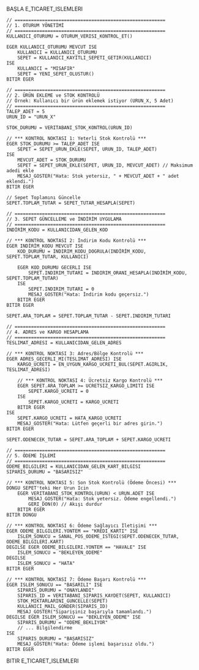 BAŞLA E_TICARET_ISLEMLERI

    // =======================================================
    // 1. OTURUM YÖNETİMİ
    // =======================================================
    KULLANICI_OTURUMU = OTURUM_VERISI_KONTROL_ET()
    
    EGER KULLANICI_OTURUMU MEVCUT ISE
        KULLANICI = KULLANICI_OTURUMU
        SEPET = KULLANICI_KAYITLI_SEPETI_GETIR(KULLANICI)
    ISE
        KULLANICI = "MISAFIR"
        SEPET = YENI_SEPET_OLUSTUR()
    BITIR EGER

    // =======================================================
    // 2. ÜRÜN EKLEME ve STOK KONTROLÜ
    // Örnek: Kullanıcı bir ürün eklemek istiyor (URUN_X, 5 Adet)
    // =======================================================
    TALEP_ADET = 5
    URUN_ID = "URUN_X"
    
    STOK_DURUMU = VERITABANI_STOK_KONTROL(URUN_ID)

    // *** KONTROL NOKTASI 1: Yeterli Stok Kontrolü ***
    EGER STOK_DURUMU >= TALEP_ADET ISE
        SEPET = SEPET_URUN_EKLE(SEPET, URUN_ID, TALEP_ADET)
    ISE
        MEVCUT_ADET = STOK_DURUMU
        SEPET = SEPET_URUN_EKLE(SEPET, URUN_ID, MEVCUT_ADET) // Maksimum adedi ekle
        MESAJ_GOSTER("Hata: Stok yetersiz, " + MEVCUT_ADET + " adet eklendi.")
    BITIR EGER

    // Sepet Toplamını Güncelle
    SEPET.TOPLAM_TUTAR = SEPET_TUTAR_HESAPLA(SEPET)

    // =======================================================
    // 3. SEPET GÜNCELLEME ve İNDİRİM UYGULAMA
    // =======================================================
    INDİRİM_KODU = KULLANICIDAN_GELEN_KOD

    // *** KONTROL NOKTASI 2: İndirim Kodu Kontrolü ***
    EGER INDİRİM_KODU MEVCUT ISE
        KOD_DURUMU = INDIRIM_KODU_DOGRULA(INDİRİM_KODU, SEPET.TOPLAM_TUTAR, KULLANICI)
        
        EGER KOD_DURUMU GECERLI ISE
            SEPET.INDIRIM_TUTARI = INDIRIM_ORANI_HESAPLA(INDİRİM_KODU, SEPET.TOPLAM_TUTAR)
        ISE
            SEPET.INDIRIM_TUTARI = 0
            MESAJ_GOSTER("Hata: İndirim kodu geçersiz.")
        BITIR EGER
    BITIR EGER

    SEPET.ARA_TOPLAM = SEPET.TOPLAM_TUTAR - SEPET.INDIRIM_TUTARI

    // =======================================================
    // 4. ADRES ve KARGO HESAPLAMA
    // =======================================================
    TESLIMAT_ADRESI = KULLANICIDAN_GELEN_ADRES

    // *** KONTROL NOKTASI 3: Adres/Bölge Kontrolü ***
    EGER ADRES_GECERLI_MI(TESLIMAT_ADRESI) ISE
        KARGO_UCRETI = EN_UYGUN_KARGO_UCRETI_BUL(SEPET.AGIRLIK, TESLIMAT_ADRESI)
        
        // *** KONTROL NOKTASI 4: Ücretsiz Kargo Kontrolü ***
        EGER SEPET.ARA_TOPLAM >= UCRETSIZ_KARGO_LIMITI ISE
            SEPET.KARGO_UCRETI = 0
        ISE
            SEPET.KARGO_UCRETI = KARGO_UCRETI
        BITIR EGER
    ISE
        SEPET.KARGO_UCRETI = HATA_KARGO_UCRETI
        MESAJ_GOSTER("Hata: Lütfen geçerli bir adres girin.")
    BITIR EGER

    SEPET.ODENECEK_TUTAR = SEPET.ARA_TOPLAM + SEPET.KARGO_UCRETI
    
    // =======================================================
    // 5. ÖDEME İŞLEMİ
    // =======================================================
    ODEME_BILGILERI = KULLANICIDAN_GELEN_KART_BILGISI
    SIPARIS_DURUMU = "BASARISIZ"
    
    // *** KONTROL NOKTASI 5: Son Stok Kontrolü (Ödeme Öncesi) ***
    DONGU SEPET'teki Her Urun Icin
        EGER VERITABANI_STOK_KONTROL(URUN) < URUN.ADET ISE
            MESAJ_GOSTER("Hata: Stok yetersiz. Ödeme engellendi.")
            GERI_DON(0) // Akışı durdur
        BITIR EGER
    BITIR DONGU
    
    // *** KONTROL NOKTASI 6: Ödeme Sağlayıcı İletişimi ***
    EGER ODEME_BILGILERI.YONTEM == "KREDI_KARTI" ISE
        ISLEM_SONUCU = SANAL_POS_ODEME_ISTEGI(SEPET.ODENECEK_TUTAR, ODEME_BILGILERI.KART)
    DEGILSE EGER ODEME_BILGILERI.YONTEM == "HAVALE" ISE
        ISLEM_SONUCU = "BEKLEYEN_ODEME"
    DEGILSE
        ISLEM_SONUCU = "HATA"
    BITIR EGER

    // *** KONTROL NOKTASI 7: Ödeme Başarı Kontrolü ***
    EGER ISLEM_SONUCU == "BASARILI" ISE
        SIPARIS_DURUMU = "ONAYLANDI"
        SIPARIS_ID = VERITABANI_SIPARIS_KAYDET(SEPET, KULLANICI)
        STOK_MIKTARLARINI_GUNCELLE(SEPET)
        KULLANICI_MAIL_GONDER(SIPARIS_ID)
        MESAJ_GOSTER("Siparişiniz başarıyla tamamlandı.")
    DEGILSE EGER ISLEM_SONUCU == "BEKLEYEN_ODEME" ISE
        SIPARIS_DURUMU = "ODEME_BEKLIYOR"
        // ... Bilgilendirme
    ISE
        SIPARIS_DURUMU = "BASARISIZ"
        MESAJ_GOSTER("Hata: Ödeme işlemi başarısız oldu.")
    BITIR EGER
    
BITIR E_TICARET_ISLEMLERI
